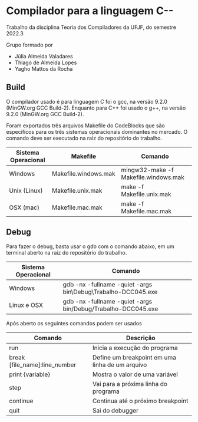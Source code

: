 # Compilador para a linguagem C--
Trabalho da disciplina Teoria dos Compiladores da UFJF, do semestre 2022.3

Grupo formado por 
- Júlia Almeida Valadares
- Thiago de Almeida Lopes
- Yagho Mattos da Rocha

## Build

O compilador usado é para linguagem C foi o gcc, na versão 9.2.0 (MinGW.org GCC Build-2). Enquanto para C++ foi usado o g++, na versão 9.2.0 (MinGW.org GCC Build-2).

Foram exportados três arquivos Makefile do CodeBlocks que são especificos para os três
sistemas operacionais dominantes no mercado. O comando deve ser executado na raiz do repositório do trabalho.

Sistema Operacional | Makefile             | Comando
------------------- | -------------------- | ------------------------------------
Windows             | Makefile.windows.mak | mingw32-make -f Makefile.windows.mak
Unix (Linux)        | Makefile.unix.mak    | make -f Makefile.unix.mak
OSX (mac)           | Makefile.mac.mak     | make -f Makefile.mac.mak

## Debug

Para fazer o debug, basta usar o gdb com o comando abaixo, em um terminal aberto na raiz do repositório do trabalho.

Sistema Operacional | Comando
------------------- | ------------------------------------------------------------
Windows             | gdb -nx -fullname -quiet -args bin\Debug\Trabalho-DCC045.exe
Linux e OSX         | gdb -nx -fullname -quiet -args bin/Debug/Trabalho-DCC045.exe

Após aberto os seguintes comandos podem ser usados

Comando                       | Descrição
----------------------------- | ------------------------------------------------
run                           | Inicia a execução do programa
break [file_name]:line_number | Define um breakpoint em uma linha de um arquivo
print {variable}              | Mostra o valor de uma variável
step                          | Vai para a próxima linha do programa
continue                      | Continua até o próximo breakpoint
quit                          | Sai do debugger